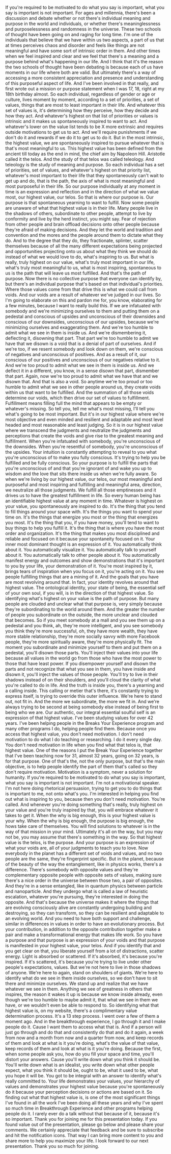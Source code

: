  If you're required to be motivated to do what you say is important, what you say is important is not important. For ages and millennia, there's been a discussion and debate whether or not there's individual meaning and purpose in the world and individuals, or whether there's meaninglessness and purposelessness and randomness in the universe. These two schools of thought have been going on and raging for long time. I'm one of the individuals that believe that we have within us two aspects, a part of us that at times perceives chaos and disorder and feels like things are not meaningful and have some sort of intrinsic order in them. And other times when we feel inspired and clear and we feel that there's a meaning and a purpose behind what's happening in our life. And I think that it's the reason the two schools of thought have been debating is because each of us have moments in our life where both are valid. But ultimately there's a way of accessing a more consistent appreciation and presence and understanding of this purposeful aspect of life. And I've been involved in that really, and first wrote out a mission or purpose statement when I was 17, 18, right at my 18th birthday almost. So each individual, regardless of gender or age or culture, lives moment by moment, according to a set of priorities, a set of values, things that are most to least important in their life. And whatever this set of values is, it's determining how they perceive, how they decide and how they act. And whatever's highest on that list of priorities or values is intrinsic and it makes us spontaneously inspired to want to act. And whatever's lower on the value list tends to be X more extrinsic and requires outside motivations to get us to act. And we'll require punishments if we don't do it and rewards if we do it to get us to do it. But in the most intrinsic, the highest value, we are spontaneously inspired to pursue whatever that is that's most meaningful to us. This highest value has been defined from the ancient till today as the end in mind, the chief aim by Napoleon Hill. Aristotle called it the telos. And the study of that telos was called teleology. And teleology is the study of meaning and purpose. So each individual has a set of priorities, set of values, and whatever's highest on that priority list, whatever's most important to their life that they spontaneously can't wait to get up and do, that is the path, the axis of what is most meaningful and most purposeful in their life. So our purpose individually at any moment in time is an expression and reflection and in the direction of what we value most, our highest value, our telos. So that is where our purpose is. Our purpose is that spontaneous yearning to want to fulfill. Now some people are unaware of what that highest value is in their life. Many people live in the shadows of others, subordinate to other people, attempt to live by conformity and live by the herd instinct, you might say. Fear of rejection from other people and brain offload decisions onto other people because they're afraid of making decisions. And they let the world and tradition and convention and the mores and the people around them to dictate what they do. And to the degree that they do, they fractionate, splinter, scatter themselves because of all the many different expectations being projected and opportunities projecting onto us about what they think we should do instead of what we would love to do, what's inspiring to us. But what is really, truly highest on our value, what's truly most important in our life, what's truly most meaningful to us, what is most inspiring, spontaneous to us is the path that will leave us most fulfilled. And that's the path of purpose. Now there is no collective purpose that everyone can identify by, but there's an individual purpose that's based on that individual's priorities. Where those values come from that drive this is what we could call from voids. And our voids are a result of whatever we've judged in our lives. So I'm going to elaborate on this and pardon me for, you know, elaborating for a few minutes, because I want to really build this. If we are infatuated with somebody and we're minimizing ourselves to them and putting them on a pedestal and conscious of upsides and unconscious of their downsides and conscious of our downsides, unconscious of our upsides, because we're minimizing ourselves and exaggerating them. And we're too humble to admit what we see in them is inside us. And we're dismembering it, deflecting it, disowning that part. That part we're too humble to admit we have that we disown is a void that is a denial of part of ourselves. And if we're too, if we resent somebody and look down on them, we're conscious of negatives and unconscious of positives. And as a result of it, our conscious of our positives and unconscious of our negatives relative to it. And we're too proud to admit what we see in them is inside us. And we deflect it in a different, you know, in a sense disown that part, dismember that part. Again, now we're too proud to admit what we have that and we disown that. And that is also a void. So anytime we're too proud or too humble to admit what we see in other people around us, they create voids within us that want to be fulfilled. And the summation of all those voids determine our voids, which then drive our set of values to fulfillment. Fulfillment means filling full the mind that appears to be empty or whatever's missing. So tell you, tell me what's most missing, I'll tell you what's going to be most important. But it's in our highest value where we're most objective and even minded and resilient and adaptable and most level headed and most reasonable and least judging. So it is in our highest value where we transcend the judgments and neutralize the judgments and perceptions that create the voids and give rise to the greatest meaning and fulfillment. When you're infatuated with somebody, you're unconscious of the downsides. When you're resentful of somebody, you're unconscious of the upsides. Your intuition is constantly attempting to reveal to you what you're unconscious of to make you fully conscious. It's trying to help you be fulfilled and be fully conscious. So your purpose is to fulfill the parts that you're unconscious of and that you're ignorant of and wake you up to wisdom and the love that sits there inside us when we're fully aware. So when we're living by our highest value, our telos, our most meaningful and purposeful and most inspiring and fulfilling and meaningful area, direction, we neutralize all those judgments. We fulfill all those emptinesses and it drives us to have the greatest fulfillment in life. So every human being has an identifiable highest value at any moment in time. Whatever is highest on your value, you spontaneously are inspired to do. It's the thing that you tend to fill things around your space with. It's the things you want to spend your time on. It's the things that energize you most or the thing that energizes you most. It's the thing that you, if you have money, you'll tend to want to buy things to help you fulfill it. It's the thing that is where you have the most order and organization. It's the thing that makes you most disciplined and reliable and focused on it because your spontaneity focused on it. Your inner most dominant thought is an expression of it. You automatically think about it. You automatically visualize it. You automatically talk to yourself about it. You automatically talk to other people about it. You automatically manifest energy and outcomes and show demonstrations that it's important to you by your life, your demonstration of it. You're most inspired by it, brings tears of inspiration when you focus on it, you're acting on it. You see people fulfilling things that are a mining of it. And the goals that you have are most revolving around that. In fact, your identity revolves around that highest value. The ontological identity, your state of being, the essential self of your own soul, if you will, is in the direction of that highest value. So identifying what's highest on your value is the path of purpose. But many people are clouded and unclear what that purpose is, very simply because they're subordinating to the world around them. And the greater the number of people you subordinate on the outside, the more unclear and clouded that becomes. So if you meet somebody at a mall and you see them up on a pedestal and you think, ah, they're more intelligent, and you see somebody you think they're more successful, oh, they have more wealth, they have more stable relationship, they're more socially savvy with more Facebook people, they're more spiritually aware, they're more physically fit. The moment you subordinate and minimize yourself to them and put them on a pedestal, you'll disown those parts. You'll inject their values into your life because all values in the world go from those who have the most power to those that have least power. If you disempower yourself and disown the parts and not recognize that what you see in them, you have inside and disown it, you'll inject the values of those people. You'll try to live in their shadows instead of on their shoulders, and you'll cloud the clarity of what you're called to do in life. And the truth is inside you, there's a yearning and a calling inside. This calling or metier that's there, it's constantly trying to express itself, is trying to override this outer influence. We're here to stand out, not fit in. And the more we subordinate, the more we fit in. And we're always trying to be second at being somebody else instead of being first to being who we are. Our authentic, our integral essential soulful self is an expression of that highest value. I've been studying values for over 42 years. I've been helping people in the Breaks Your Experience program and many other programs I do, helping people find them. Because once you access that highest value, you don't need motivation. I don't need motivation to do what I do teaching or researching. I do it every single day. You don't need motivation in life when you find what that telos is, that highest value. One of the reasons I put the Break Your Experience together that I've been teaching now for 31, almost 32 years, going on 32 years, is for that purpose. One of that's the, not the only purpose, but that's the main objective, is to help people identify the part of them that's called so they don't require motivation. Motivation is a symptom, never a solution for humanity. If you're required to be motivated to do what you say is important, what you say is important is not important. I'm not a motivational speaker. I'm not here doing rhetorical persuasion, trying to get you to do things that is important to me, not onto what's you. I'm interested in helping you find out what is inspiring to you, because then you don't need motivation. You're called. And whenever you're doing something that's really, truly highest on your value and you're truly inspired by that, you will embrace whatever it takes to get it. When the why is big enough, this is your highest value is your why. When the why is big enough, the purpose is big enough, the hows take care of themselves. You will find solutions to whatever is in the way of that mission in your mind. Ultimately it's all on the way, but you may not be, you may assume that there's something in the way. So that highest value is the telos, is the purpose. And your purpose is an expression of what your voids are, all of your judgments to teach you to love. Now everybody in the planet has a different set of voids and values, and no two people are the same, they're fingerprint specific. But in the planet, because of the beauty of the way the entanglement, like in physics works, there's a difference. There's somebody with opposite values and they're complementary opposite people with opposite sets of values, making sure there's a nice order in the universe between those two, a pair of opposites. And they're in a sense entangled, like in quantum physics between particle and nanoparticle. And they undergo what is called a law of heuristic escalation, whatever you're pursuing, they're interested in doing the opposite. And that's because the universe makes it where the things that are evolving consciously alive are constantly undergoing building and destroying, so they can transform, so they can be resilient and adaptable to an evolving world. And you need to have both support and challenge, similar in differences in values in order to have an evolutionary process. But your contribution, in addition to the opposite contribution together make a pair and make a transformational energy that makes life work. So you have a purpose and that purpose is an expression of your voids and that purpose is manifested in your highest value, your telos. And if you identify that and you get clear on that, you liberate yourself from a lot of distractions, scatter energy. Light is absorbed or scattered. If it's absorbed, it's because you're inspired. If it's scattered, it's because you're trying to live under other people's expectations, values. But we're not here to live in those shadows of anyone. We're here to again, stand on shoulders of giants. We're here to identify what do we see in them inside ourselves, so we don't have to sit there and minimize ourselves. We stand up and realize that we have whatever we see in them. Anything we see of greatness in others that inspires, the reason it wakes it up is because we know inside already, even though we're too humble to maybe admit it, that what we see in them we have, or we wouldn't even be able to respond to. So identifying what that highest value is, on my website, there's a complimentary value determination process. It's a 13 step process. I went over a few of them a moment ago. And in the breakthrough experience, I go through it and I make people do it. Cause I want them to access what that is. And if a person will just go through and do that and consistently do that and do it again, a week from now and a month from now and a quarter from now, and keep records of them and look at what is it you're doing, what's the value of that value, keep records of them and look at what is it you're doing. Because the first, when some people ask you, how do you fill your space and time, you'll distort your answers. Cause you'll write down what you think it should be. You'll write down what is an idealist, you write down what other people expect, what you think it should be, ought to be, what it used to be, what you hope it will be. You got to be integral with an answer to identify what's really committed to. Your life demonstrates your values, your hierarchy of values and demonstrates your highest value because you're spontaneously do it because your perception decisions or actions are based on it. So finding out what that highest value is, is one of the most significant things I've found in all the work I've been doing all these years and why I've spent so much time in Breakthrough Experience and other programs helping people do it. I rarely ever do a talk without that because of it, because it's so important. Thank you for joining me for this presentation today. If you found value out of the presentation, please go below and please share your comments. We certainly appreciate that feedback and be sure to subscribe and hit the notification icons. That way I can bring more content to you and share more to help you maximize your life. I look forward to our next presentation. Thank you so much for joining.